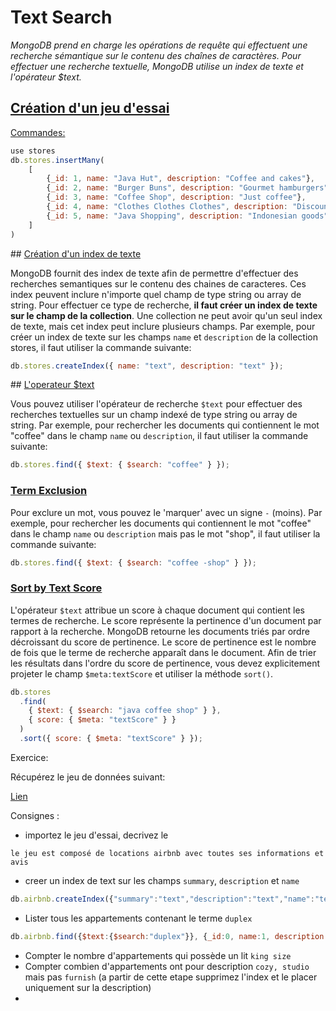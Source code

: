 # Text Search

<i>MongoDB prend en charge les opérations de requête qui effectuent une recherche sémantique sur le contenu des chaînes de caractères. Pour effectuer une recherche textuelle, MongoDB utilise un index de texte et l'opérateur $text.</i>

## <u>Création d'un jeu d'essai</u>

<u>Commandes: </u>

```js
use stores
db.stores.insertMany(
    [
        {_id: 1, name: "Java Hut", description: "Coffee and cakes"},
        {_id: 2, name: "Burger Buns", description: "Gourmet hamburgers"},
        {_id: 3, name: "Coffee Shop", description: "Just coffee"},
        {_id: 4, name: "Clothes Clothes Clothes", description: "Discount clothing"},
        {_id: 5, name: "Java Shopping", description: "Indonesian goods"}
    ]
)
```

## <u>Création d'un index de texte</u>

MongoDB fournit des index de texte afin de permettre d'effectuer des recherches semantiques sur le contenu des chaines de caracteres. Ces index peuvent inclure n'importe quel champ de type string ou array de string.
Pour effectuer ce type de recherche, **il faut créer un index de texte sur le champ de la collection**.
Une collection ne peut avoir qu'un seul index de texte, mais cet index peut inclure plusieurs champs.
Par exemple, pour créer un index de texte sur les champs `name` et `description` de la collection stores, il faut utiliser la commande suivante:

```js
db.stores.createIndex({ name: "text", description: "text" });
```

## <u>L'operateur $text</u>

Vous pouvez utiliser l'opérateur de recherche `$text` pour effectuer des recherches textuelles sur un champ indexé de type string ou array de string. Par exemple, pour rechercher les documents qui contiennent le mot "coffee" dans le champ `name` ou `description`, il faut utiliser la commande suivante:

```js
db.stores.find({ $text: { $search: "coffee" } });
```

### <u> Term Exclusion </u>

Pour exclure un mot, vous pouvez le 'marquer' avec un signe `-` (moins). Par exemple, pour rechercher les documents qui contiennent le mot "coffee" dans le champ `name` ou `description` mais pas le mot "shop", il faut utiliser la commande suivante:

```js
db.stores.find({ $text: { $search: "coffee -shop" } });
```

### <u> Sort by Text Score </u>

L'opérateur `$text` attribue un score à chaque document qui contient les termes de recherche. Le score représente la pertinence d'un document par rapport à la recherche. MongoDB retourne les documents triés par ordre décroissant du score de pertinence. Le score de pertinence est le nombre de fois que le terme de recherche apparaît dans le document. Afin de trier les résultats dans l'ordre du score de pertinence, vous devez explicitement projeter le champ `$meta:textScore` et utiliser la méthode `sort()`.

```js
db.stores
  .find(
    { $text: { $search: "java coffee shop" } },
    { score: { $meta: "textScore" } }
  )
  .sort({ score: { $meta: "textScore" } });
```

Exercice:

Récupérez le jeu de données suivant:

[Lien](https://124492699-files.gitbook.io/~/files/v0/b/gitbook-legacy-files/o/assets%2F-MSOt80X0hisISagHUcn%2F-MT530f32heVh6pbC-yL%2F-MT5GBX4l_aq7_jYugje%2FlistingsAndReviews.rar?alt=media&token=6ff79e5f-b538-4597-a200-4c957618939d&__cf_chl_tk=zgqBwDADaEcFfz7Yn2JzYNJLLhQhF91NHABL61wiLqc-1706690847-0-gaNycGzNECU)

Consignes :

- importez le jeu d'essai, decrivez le
```
le jeu est composé de locations airbnb avec toutes ses informations et avis
```
- creer un index de text sur les champs `summary`, `description` et `name`
```js
db.airbnb.createIndex({"summary":"text","description":"text","name":"text"})
```
- Lister tous les appartements contenant le terme `duplex`
```js
db.airbnb.find({$text:{$search:"duplex"}}, {_id:0, name:1, description:1, summary:1})
```
- Compter le nombre d'appartements qui possède un lit `king size`
- Compter combien d'appartements ont pour description `cozy, studio` mais pas `furnish` (a partir de cette etape supprimez l'index et le placer uniquement sur la description)
-
